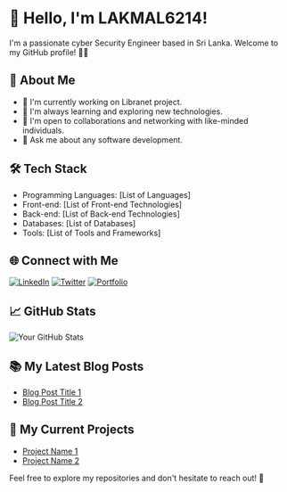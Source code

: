 # 👋 Hello, I'm LAKMAL6214!

I'm a passionate cyber Security Engineer  based in Sri Lanka. Welcome to my GitHub profile! 👨‍💻

## 🚀 About Me

- 🔭 I'm currently working on Libranet project.
- 🌱 I'm always learning and exploring new technologies.
- 👯 I'm open to collaborations and networking with like-minded individuals.
- 💬 Ask me about any software development.

## 🛠️ Tech Stack

- Programming Languages: [List of Languages]
- Front-end: [List of Front-end Technologies]
- Back-end: [List of Back-end Technologies]
- Databases: [List of Databases]
- Tools: [List of Tools and Frameworks]

## 🌐 Connect with Me

[![LinkedIn](https://img.shields.io/badge/LinkedIn-YourLinkedInProfile-blue)](https://www.linkedin.com/in/lakmal-sachinthaka-62386b249/)
[![Twitter](https://img.shields.io/badge/Twitter-YourTwitterHandle-blue)](https://twitter.com/Lwijerathna6214)
[![Portfolio](https://img.shields.io/badge/Portfolio-YourPortfolioLink-brightgreen)](YourPortfolioLink)

## 📈 GitHub Stats

![Your GitHub Stats](https://github-readme-stats.vercel.app/api?username=YourGitHubUsername&show_icons=true&theme=dark)

## 📚 My Latest Blog Posts

- [Blog Post Title 1](LinkToBlogPost1)
- [Blog Post Title 2](LinkToBlogPost2)

## 🚧 My Current Projects

- [Project Name 1](LinkToProject1)
- [Project Name 2](LinkToProject2)

Feel free to explore my repositories and don't hesitate to reach out! 🌟
